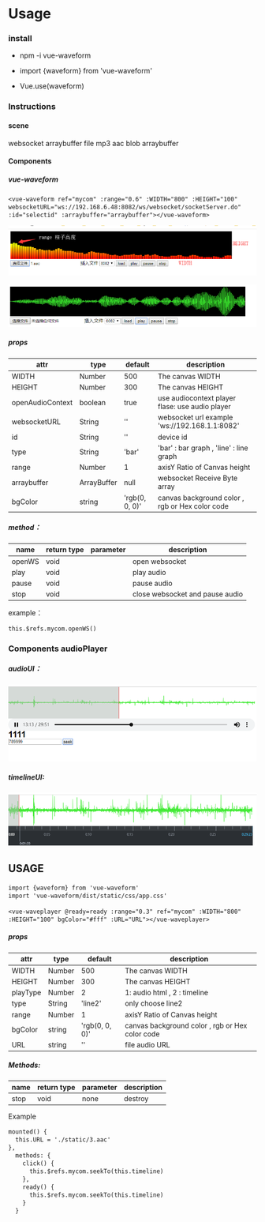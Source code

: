 # Usage


### install

* npm -i vue-waveform


* import {waveform} from 'vue-waveform' 
* Vue.use(waveform)


### Instructions

#### scene
websocket arraybuffer file mp3 aac blob arraybuffer

#### Components
 
#####  vue-waveform
```
<vue-waveform ref="mycom" :range="0.6" :WIDTH="800" :HEIGHT="100" websocketURL="ws://192.168.6.48:8082/ws/websocket/socketServer.do" :id="selectid" :arraybuffer="arraybuffer"></vue-waveform> 
```

![效果](https://github.com/chenqiaoen521/vue-waveform/blob/master/example.png)

![效果2](https://github.com/chenqiaoen521/vue-waveform/blob/master/ex2.png)

##### props
|  attr  |  type | default |  description |
|  ----  | ----  |  ----   |  ----       |
| WIDTH  | Number | 500 |  The canvas WIDTH  |
| HEIGHT  | Number | 300 |  The canvas HEIGHT |
| openAudioContext  | boolean | true |  use audiocontext player  flase: use audio player |
| websocketURL  | String | '' |  websocket url example 'ws://192.168.1.1:8082' |
| id  | String | '' |  device id |
| type  | String | 'bar' |  'bar' : bar graph  , 'line' : line  graph |
| range  | Number | 1 |  axisY Ratio of Canvas height |
| arraybuffer | ArrayBuffer | null |  websocket Receive Byte array |
| bgColor | string | 'rgb(0, 0, 0)' |  canvas background color , rgb or Hex color code |

##### method：
|  name  |  return type | parameter |  description |
|  ----  | ----  |  ----   |  ----       |
| openWS  | void |  |  open websocket  |
| play  | void |  |  play audio |
| pause  | void |  |  pause audio |
| stop  | void |  |  close websocket and pause audio |

example： 
```
this.$refs.mycom.openWS()
```


### Components audioPlayer
##### audioUI：
![效果3](https://github.com/chenqiaoen521/vue-waveform/blob/master/ex3.png)
##### timelineUI:
![效果3](https://github.com/chenqiaoen521/vue-waveform/blob/master/ex4.png)

## USAGE
```
import {waveform} from 'vue-waveform'
import 'vue-waveform/dist/static/css/app.css'

<vue-waveplayer @ready=ready :range="0.3" ref="mycom" :WIDTH="800" :HEIGHT="100" bgColor="#fff" :URL="URL"></vue-waveplayer>

```
##### props
|  attr  |  type | default |  description |
|  ----  | ----  |  ----   |  ----       |
| WIDTH  | Number | 500 |  The canvas WIDTH  |
| HEIGHT  | Number | 300 |  The canvas HEIGHT |
| playType  | Number | 2 |  1: audio html  , 2 : timeline |
| type  | String | 'line2' |  only choose line2 |
| range  | Number | 1 |  axisY Ratio of Canvas height |
| bgColor | string | 'rgb(0, 0, 0)' |  canvas background color , rgb or Hex color code |
| URL  | string | '' |  file audio URL |
##### Methods:
|  name  |  return type | parameter |  description |
|  ----  | ----  |  ----   |  ----       |
| stop  | void | none |  destroy  |

Example
```
mounted() {
  this.URL = './static/3.aac'
},
  methods: {
    click() {
      this.$refs.mycom.seekTo(this.timeline)
    },
    ready() {
      this.$refs.mycom.seekTo(this.timeline)
    }
  }

```